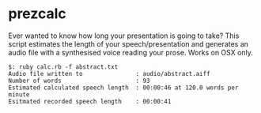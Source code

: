 prezcalc
========

Ever wanted to know how long your presentation is going to take? This
script estimates the length of your speech/presentation and generates an audio file with 
a synthesised voice reading your prose. Works on OSX only.

    $: ruby calc.rb -f abstract.txt
    Audio file written to               : audio/abstract.aiff
    Number of words                     : 93
    Estimated calculated speech length  : 00:00:46 at 120.0 words per minute
    Esitmated recorded speech length    : 00:00:41

